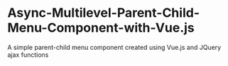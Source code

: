 # Async-Multilevel-Parent-Child-Menu-Component-with-Vue.js
A simple parent-child menu component created using Vue.js and JQuery ajax functions
